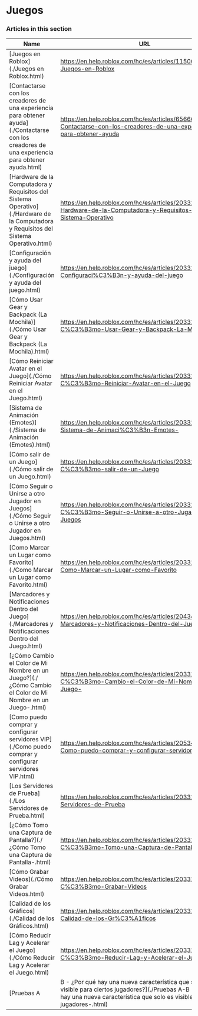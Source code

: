 # Juegos  
### Articles in this section
Name|URL
-|-
[Juegos en Roblox](./Juegos en Roblox.html) |https://en.help.roblox.com/hc/es/articles/115004734603-Juegos-en-Roblox
[Contactarse con los creadores de una experiencia para obtener ayuda](./Contactarse con los creadores de una experiencia para obtener ayuda.html) |https://en.help.roblox.com/hc/es/articles/6566665691924-Contactarse-con-los-creadores-de-una-experiencia-para-obtener-ayuda
[Hardware de la Computadora y Requisitos del Sistema Operativo](./Hardware de la Computadora y Requisitos del Sistema Operativo.html) |https://en.help.roblox.com/hc/es/articles/203312800-Hardware-de-la-Computadora-y-Requisitos-del-Sistema-Operativo
[Configuración y ayuda del juego](./Configuración y ayuda del juego.html) |https://en.help.roblox.com/hc/es/articles/203314230-Configuraci%C3%B3n-y-ayuda-del-juego
[Cómo Usar Gear y Backpack (La Mochila)](./Cómo Usar Gear y Backpack (La Mochila).html) |https://en.help.roblox.com/hc/es/articles/203314280-C%C3%B3mo-Usar-Gear-y-Backpack-La-Mochila-
[Cómo Reiniciar Avatar en el Juego](./Cómo Reiniciar Avatar en el Juego.html) |https://en.help.roblox.com/hc/es/articles/203314290-C%C3%B3mo-Reiniciar-Avatar-en-el-Juego
[Sistema de Animación (Emotes)](./Sistema de Animación (Emotes).html) |https://en.help.roblox.com/hc/es/articles/203314300-Sistema-de-Animaci%C3%B3n-Emotes-
[Cómo salir de un Juego](./Cómo salir de un Juego.html) |https://en.help.roblox.com/hc/es/articles/203314240-C%C3%B3mo-salir-de-un-Juego
[Cómo Seguir o Unirse a otro Jugador en Juegos](./Cómo Seguir o Unirse a otro Jugador en Juegos.html) |https://en.help.roblox.com/hc/es/articles/203314220-C%C3%B3mo-Seguir-o-Unirse-a-otro-Jugador-en-Juegos
[Como Marcar un Lugar como Favorito](./Como Marcar un Lugar como Favorito.html) |https://en.help.roblox.com/hc/es/articles/203313670-Como-Marcar-un-Lugar-como-Favorito
[Marcadores y Notificaciones Dentro del Juego](./Marcadores y Notificaciones Dentro del Juego.html) |https://en.help.roblox.com/hc/es/articles/204343250-Marcadores-y-Notificaciones-Dentro-del-Juego
[¿Cómo Cambio el Color de Mi Nombre en un Juego?](./¿Cómo Cambio el Color de Mi Nombre en un Juego-.html) |https://en.help.roblox.com/hc/es/articles/203314200--C%C3%B3mo-Cambio-el-Color-de-Mi-Nombre-en-un-Juego-
[Como puedo comprar y configurar servidores VIP](./Como puedo comprar y configurar servidores VIP.html) |https://en.help.roblox.com/hc/es/articles/205345050-Como-puedo-comprar-y-configurar-servidores-VIP
[Los Servidores de Prueba](./Los Servidores de Prueba.html) |https://en.help.roblox.com/hc/es/articles/203314170-Los-Servidores-de-Prueba
[¿Cómo Tomo una Captura de Pantalla?](./¿Cómo Tomo una Captura de Pantalla-.html) |https://en.help.roblox.com/hc/es/articles/203314160--C%C3%B3mo-Tomo-una-Captura-de-Pantalla-
[Cómo Grabar Videos](./Cómo Grabar Videos.html) |https://en.help.roblox.com/hc/es/articles/203314190-C%C3%B3mo-Grabar-Videos
[Calidad de los Gráficos](./Calidad de los Gráficos.html) |https://en.help.roblox.com/hc/es/articles/203314310-Calidad-de-los-Gr%C3%A1ficos
[Cómo Reducir Lag y Acelerar el Juego](./Cómo Reducir Lag y Acelerar el Juego.html) |https://en.help.roblox.com/hc/es/articles/203314150-C%C3%B3mo-Reducir-Lag-y-Acelerar-el-Juego
[Pruebas A|B - ¿Por qué hay una nueva característica que solo es visible para ciertos jugadores?](./Pruebas A-B - ¿Por qué hay una nueva característica que solo es visible para ciertos jugadores-.html) |https://en.help.roblox.com/hc/es/articles/203312530-Pruebas-A-B-Por-qu%C3%A9-hay-una-nueva-caracter%C3%ADstica-que-solo-es-visible-para-ciertos-jugadores-